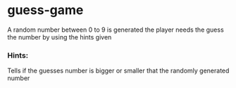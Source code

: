 # guess-game
A random number between 0 to 9 is generated
the player needs the guess the number by using the hints given
### Hints:
Tells if the guesses number is bigger or smaller that the randomly generated number
